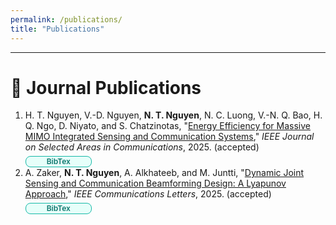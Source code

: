 ```yaml
---
permalink: /publications/
title: "Publications"
---
```


---

# 📄 Journal Publications

<ol>

<li>
  H. T. Nguyen, V.-D. Nguyen, <strong>N. T. Nguyen</strong>, N. C. Luong, V.-N. Q. Bao, H. Q. Ngo, D. Niyato, and S. Chatzinotas,  
  "<a href="https://www.arxiv.org/pdf/2509.10290" target="_blank">Energy Efficiency for Massive MIMO Integrated Sensing and Communication Systems</a>,"  
  <span><em>IEEE Journal on Selected Areas in Communications</em></span>, 2025. (accepted)

  <details style="display:block; margin-top:6px;">
    <summary style="display:flex; justify-content:flex-start; align-items:center; list-style:none; cursor:pointer; padding:0;">
      <span style="display:inline-block; padding:2px 10px; min-width:84px; text-align:center; background:#E6FFFA; border:1px solid #14B8A6; border-radius:8px; color:#0F766E; font-weight:600; font-size:12px; line-height:1;">BibTex</span>
    </summary>

    <div style="position:relative; margin-top:8px; background:#ffeef5; border:1px solid #f6c5db; border-radius:8px; padding:10px; text-align:left;">
      <!-- 👇 Paste BibTeX ONCE here. Newlines preserved. No &#13; needed. -->
      <pre style="margin:0; overflow:auto; font-size:12px; line-height:1.25;">
<code id="bibtex-2">@article{nguyen2025energy,
  title        = {Energy Efficiency for Massive MIMO Integrated Sensing and Communication Systems},
  author       = {Nguyen, Huy T and Nguyen, Van-Dinh and Nguyen, Nhan Thanh and Luong, Nguyen Cong and Bao, Vo-Nguyen Quoc and Ngo, Hien Quoc and Niyato, Dusit and Chatzinotas, Symeon},
  journal      = {IEEE Journal on Selected Areas in Communications},
  year         = {2025},
  note         = {accepted},
  url          = {https://www.arxiv.org/pdf/2509.10290}
}</code></pre>

      <button
        style="position:absolute; top:6px; right:6px; border:1px solid #94A3B8; background:#F1F5F9; border-radius:6px; padding:2px 8px; font-size:12px; cursor:pointer;"
        onclick="copyBib('bibtex-2', this); return false;">
        Copy
      </button>
    </div>
  </details>
</li>

<li>
  A. Zaker, <strong>N. T. Nguyen</strong>, A. Alkhateeb, and M. Juntti,  
  "<a href="https://arxiv.org/pdf/2503.14054" target="_blank">Dynamic Joint Sensing and Communication Beamforming Design: A Lyapunov Approach</a>,"  
  <span><em>IEEE Communications Letters</em></span>, 2025. (accepted)

  <details style="display:block; margin-top:6px;">
    <summary style="display:flex; justify-content:flex-start; align-items:center; list-style:none; cursor:pointer; padding:0;">
      <span style="display:inline-block; padding:2px 10px; min-width:84px; text-align:center; background:#E6FFFA; border:1px solid #14B8A6; border-radius:8px; color:#0F766E; font-weight:600; font-size:12px; line-height:1;">BibTex</span>
    </summary>

    <div style="position:relative; margin-top:8px; background:#ffeef5; border:1px solid #f6c5db; border-radius:8px; padding:10px; text-align:left;">
      <!-- 👇 Paste BibTeX ONCE here. Newlines preserved. No &#13; needed. -->
      <pre style="margin:0; overflow:auto; font-size:12px; line-height:1.25;">
<code id="bibtex-3">@article{zaker2025dynamic,
  title        = {Dynamic Joint Sensing and Communication Beamforming Design: A Lyapunov Approach},
  author       = {Zaker, Abolfazl and Nguyen, Nhan Thanh and Alkhateeb, Ahmed and Juntti, Markku},
  journal      = {IEEE Communications Letters},
  year         = {2025},
  note         = {accepted},
  url          = {https://arxiv.org/pdf/2503.14054}
}</code></pre>

      <button
        style="position:absolute; top:6px; right:6px; border:1px solid #94A3B8; background:#F1F5F9; border-radius:6px; padding:2px 8px; font-size:12px; cursor:pointer;"
        onclick="copyBib('bibtex-3', this); return false;">
        Copy
      </button>
    </div>
  </details>
</li>

</ol>

<!-- Tiny helper: copies from the visible <code> text (single source). -->
<script>
function copyBib(codeId, btn){
  const code = document.getElementById(codeId);
  if(!code) return;
  const ta = document.createElement('textarea');
  ta.value = code.textContent;
  ta.style.position = 'fixed';
  ta.style.left = '-9999px';
  document.body.appendChild(ta);
  ta.focus();
  ta.select();
  let ok = false;
  try { ok = document.execCommand('copy'); } catch(e){}
  document.body.removeChild(ta);
  const old = btn.textContent;
  btn.textContent = ok ? 'Copied!' : 'Copy';
  setTimeout(()=>{ btn.textContent = old; }, 1200);
}
</script>
